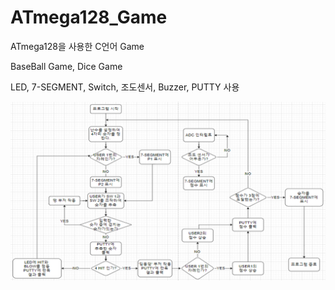 # ATmega128_Game

ATmega128을 사용한 C언어 Game

BaseBall Game, Dice Game

LED, 7-SEGMENT, Switch, 조도센서, Buzzer, PUTTY 사용

![alt text](https://github.com/sjin1105/ATmega128_Game/blob/main/%EC%88%9C%EC%84%9C%EB%8F%84_%ED%85%80%ED%94%84.png?raw=true)
